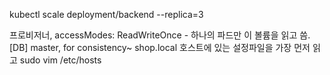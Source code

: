 kubectl scale deployment/backend --replica=3




프로비저너, 
accessModes: ReadWriteOnce - 하나의 파드만 이 볼륨을 읽고 씀. [DB] master, for consistency~
shop.local 호스트에 있는 설정파일을 가장 먼저 읽고 sudo vim /etc/hosts


